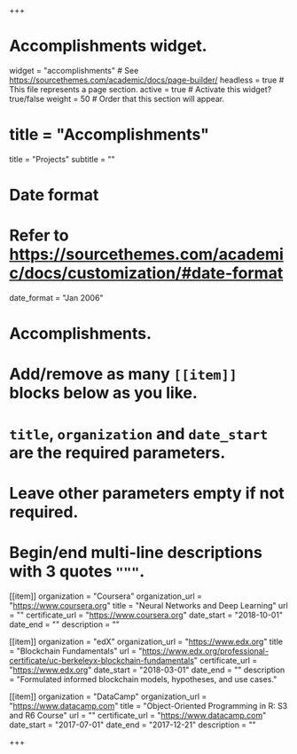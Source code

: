 +++

# Accomplishments widget.

widget = "accomplishments" # See https://sourcethemes.com/academic/docs/page-builder/
headless = true # This file represents a page section.
active = true # Activate this widget? true/false
weight = 50 # Order that this section will appear.

# title = "Accomplish&shy;ments"

title = "Projects"
subtitle = ""

# Date format

# Refer to https://sourcethemes.com/academic/docs/customization/#date-format

date_format = "Jan 2006"

# Accomplishments.

# Add/remove as many `[[item]]` blocks below as you like.

# `title`, `organization` and `date_start` are the required parameters.

# Leave other parameters empty if not required.

# Begin/end multi-line descriptions with 3 quotes `"""`.

[[item]]
organization = "Coursera"
organization_url = "https://www.coursera.org"
title = "Neural Networks and Deep Learning"
url = ""
certificate_url = "https://www.coursera.org"
date_start = "2018-10-01"
date_end = ""
description = ""

[[item]]
organization = "edX"
organization_url = "https://www.edx.org"
title = "Blockchain Fundamentals"
url = "https://www.edx.org/professional-certificate/uc-berkeleyx-blockchain-fundamentals"
certificate_url = "https://www.edx.org"
date_start = "2018-03-01"
date_end = ""
description = "Formulated informed blockchain models, hypotheses, and use cases."

[[item]]
organization = "DataCamp"
organization_url = "https://www.datacamp.com"
title = "Object-Oriented Programming in R: S3 and R6 Course"
url = ""
certificate_url = "https://www.datacamp.com"
date_start = "2017-07-01"
date_end = "2017-12-21"
description = ""

+++
